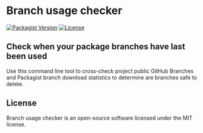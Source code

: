 # Branch usage checker

[![Packagist Version][pkg-shield]][packagist] [![License][license]][packagist]

## Check when your package branches have last been used

Use this command line tool to cross-check project public GitHub Branches and
Packagist branch download statistics to determine are branches safe to delete.

## License

Branch usage checker is an open-source software licensed under the MIT license.

[packagist]: https://packagist.org/packages/ivuorinen/branch-usage-checker
[pkg-shield]: https://img.shields.io/packagist/v/ivuorinen/branch-usage-checker
[license]: https://img.shields.io/packagist/l/ivuorinen/branch-usage-checker.svg
